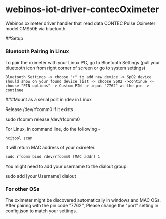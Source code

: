 webinos-iot-driver-contecOximeter
===================

Webinos oximeter driver handler that read data CONTEC Pulse Oximeter model CMS50E via bluetooth.


##Setup

### Bluetooth Pairing in Linux

To pair the oximeter with your Linux PC, go to Bluetooth Settings (pull your bluetooth icon from right corner of screen or go to system settings)

	Bluetooth Settings -> choose "+" to add new device -> SpO2 device should show on your found device list -> choose SpO2 ->continue -> choose "PIN options" -> Custom PIN -> input "7762" as the pin -> continue


###Mount as a serial port in /dev  in Linux

Release /dev/rfcomm0 if it exists

sudo rfcomm release /dev/rfcomm0


For Linux, in command line, do the following -

	hcitool scan

It will return MAC address of your oximeter. 

	sudo rfcomm bind /dev/rfcomm0 [MAC addr] 1

You might need to add your username to the dialout group:

sudo add [your Username] dialout


### For other OSs

The oximeter might be discovered automatically in windows and MAC OSs. After pairing with the pin code "7762", Please change the "port" setting in config.json to match your settings. 







